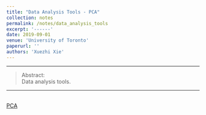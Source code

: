 ```yaml
---
title: "Data Analysis Tools - PCA"
collection: notes
permalink: /notes/data_analysis_tools
excerpt: '------'
date: 2019-09-01
venue: 'University of Toronto'
paperurl: ''
authors: 'Xuezhi Xie'
---
```


------

>Abstract: <br/>Data analysis tools.
---
<br/>[PCA](https://github.com/MaxHalford/prince#principal-component-analysis-pca) 
